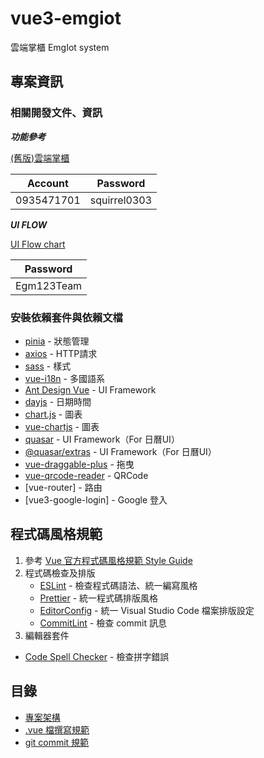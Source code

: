 # vue3-emgiot
雲端掌櫃 EmgIot system


## 專案資訊
### 相關開發文件、資訊

***功能參考*** 

[(舊版)雲端掌櫃](https://cm.alfaloop.com/Dashboard)

| Account     | Password     |
|-------------|--------------|
| 0935471701  | squirrel0303 |

***UI FLOW***

[UI Flow chart](https://overflow.io/s/KH44MLMA/?node=e76d6eb6)

| Password    |
|-------------|
| Egm123Team  |

### 安裝依賴套件與依賴文檔

- [pinia](https://pinia.vuejs.org/) - 狀態管理
- [axios](https://axios-http.com/docs/intro) - HTTP請求
- [sass](https://sass-lang.com/) - 樣式
- [vue-i18n](https://vue-i18n.intlify.dev/guide/installation.html) - 多國語系
- [Ant Design Vue](https://antdv.com/) - UI Framework
- [dayjs](https://day.js.org/docs/en/installation/installation) - 日期時間
- [chart.js](https://www.chartjs.org/) - 圖表
- [vue-chartjs](https://vue-chartjs.org/) - 圖表
- [quasar](https://quasar.dev/) - UI Framework（For 日曆UI）
- [@quasar/extras](https://www.npmjs.com/package/@quasar/extras) - UI Framework（For 日曆UI）
- [vue-draggable-plus](https://vue-draggable-plus.pages.dev/) - 拖曳
- [vue-qrcode-reader](https://gruhn.github.io/vue-qrcode-reader/) - QRCode
- [vue-router] - 路由
- [vue3-google-login] - Google 登入


## 程式碼風格規範

1. 參考 [Vue 官方程式碼風格規範 Style Guide](https://vuejs.org/style-guide)
2. 程式碼檢查及排版
   - [ESLint](https://eslint.org) - 檢查程式碼語法、統一編寫風格
   - [Prettier](https://prettier.io) - 統一程式碼排版風格
   - [EditorConfig](https://editorconfig.org) - 統一 Visual Studio Code 檔案排版設定
   - [CommitLint](https://commitlint.js.org) - 檢查 commit 訊息
3. 編輯器套件
  - [Code Spell Checker](https://marketplace.visualstudio.com/items?itemName=streetsidesoftware.code-spell-checker) - 檢查拼字錯誤


## 目錄

- [專案架構](./readme/ARCHITECTURE.md)
- [.vue 檔撰寫規範](./readme/BASE-VUE.md)
- [git commit 規範](./readme/GIT-COMMIT.md)
